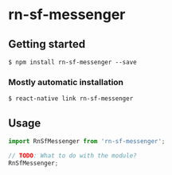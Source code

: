 # rn-sf-messenger

## Getting started

`$ npm install rn-sf-messenger --save`

### Mostly automatic installation

`$ react-native link rn-sf-messenger`

## Usage
```javascript
import RnSfMessenger from 'rn-sf-messenger';

// TODO: What to do with the module?
RnSfMessenger;
```
